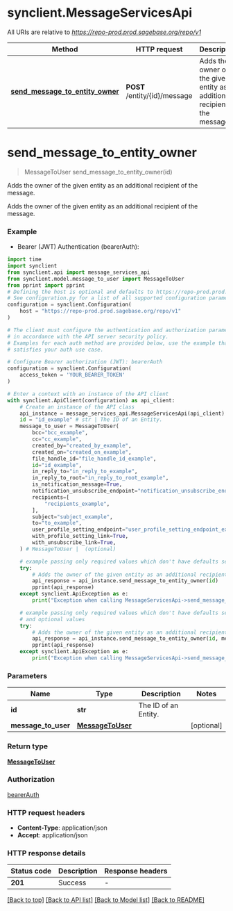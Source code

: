 # synclient.MessageServicesApi

All URIs are relative to *https://repo-prod.prod.sagebase.org/repo/v1*

Method | HTTP request | Description
------------- | ------------- | -------------
[**send_message_to_entity_owner**](MessageServicesApi.md#send_message_to_entity_owner) | **POST** /entity/{id}/message | Adds the owner of the given entity as an additional recipient of the message.


# **send_message_to_entity_owner**
> MessageToUser send_message_to_entity_owner(id)

Adds the owner of the given entity as an additional recipient of the message.

Adds the owner of the given entity as an additional recipient of the message. 

### Example

* Bearer (JWT) Authentication (bearerAuth):
```python
import time
import synclient
from synclient.api import message_services_api
from synclient.model.message_to_user import MessageToUser
from pprint import pprint
# Defining the host is optional and defaults to https://repo-prod.prod.sagebase.org/repo/v1
# See configuration.py for a list of all supported configuration parameters.
configuration = synclient.Configuration(
    host = "https://repo-prod.prod.sagebase.org/repo/v1"
)

# The client must configure the authentication and authorization parameters
# in accordance with the API server security policy.
# Examples for each auth method are provided below, use the example that
# satisfies your auth use case.

# Configure Bearer authorization (JWT): bearerAuth
configuration = synclient.Configuration(
    access_token = 'YOUR_BEARER_TOKEN'
)

# Enter a context with an instance of the API client
with synclient.ApiClient(configuration) as api_client:
    # Create an instance of the API class
    api_instance = message_services_api.MessageServicesApi(api_client)
    id = "id_example" # str | The ID of an Entity.
    message_to_user = MessageToUser(
        bcc="bcc_example",
        cc="cc_example",
        created_by="created_by_example",
        created_on="created_on_example",
        file_handle_id="file_handle_id_example",
        id="id_example",
        in_reply_to="in_reply_to_example",
        in_reply_to_root="in_reply_to_root_example",
        is_notification_message=True,
        notification_unsubscribe_endpoint="notification_unsubscribe_endpoint_example",
        recipients=[
            "recipients_example",
        ],
        subject="subject_example",
        to="to_example",
        user_profile_setting_endpoint="user_profile_setting_endpoint_example",
        with_profile_setting_link=True,
        with_unsubscribe_link=True,
    ) # MessageToUser |  (optional)

    # example passing only required values which don't have defaults set
    try:
        # Adds the owner of the given entity as an additional recipient of the message.
        api_response = api_instance.send_message_to_entity_owner(id)
        pprint(api_response)
    except synclient.ApiException as e:
        print("Exception when calling MessageServicesApi->send_message_to_entity_owner: %s\n" % e)

    # example passing only required values which don't have defaults set
    # and optional values
    try:
        # Adds the owner of the given entity as an additional recipient of the message.
        api_response = api_instance.send_message_to_entity_owner(id, message_to_user=message_to_user)
        pprint(api_response)
    except synclient.ApiException as e:
        print("Exception when calling MessageServicesApi->send_message_to_entity_owner: %s\n" % e)
```

### Parameters

Name | Type | Description  | Notes
------------- | ------------- | ------------- | -------------
 **id** | **str**| The ID of an Entity. |
 **message_to_user** | [**MessageToUser**](MessageToUser.md)|  | [optional]

### Return type

[**MessageToUser**](MessageToUser.md)

### Authorization

[bearerAuth](../README.md#bearerAuth)

### HTTP request headers

 - **Content-Type**: application/json
 - **Accept**: application/json

### HTTP response details
| Status code | Description | Response headers |
|-------------|-------------|------------------|
**201** | Success |  -  |

[[Back to top]](#) [[Back to API list]](../README.md#documentation-for-api-endpoints) [[Back to Model list]](../README.md#documentation-for-models) [[Back to README]](../README.md)

